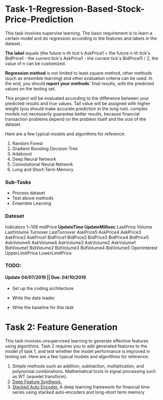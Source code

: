 # Task-1-Regression-Based-Stock-Price-Prediction
This task involves supervise learning. The basic requirement is to learn a certain model and do regression
according to the features and labels in the dataset. 

**The label** equals (the future n-th tick's AskPrice1 + the future n-th tick's BidPrice1 - the current tick's AskPrice1 - the current tick's BidPrice1) / 2, the value of n can be customized. 

**Regression method** is not limited to least square method, other methods (such as ensemble learning) and other evaluation criteria can be used. In the end, you should **report your methods**' final results, with the predicted values on the testing set.

This project will be evaluated according to the difference between your predicted results and true values. Tail value will be assigned with higher weight (you should make accurate prediction in the long run). complex models not necessarily guarantee better results, because financial transaction problems depend on the problem itself and the size of the dataset.

Here are a few typical models and algorithms for reference:

1. Random Forest
2. Gradient Boosting Decision Tree
3. Adaboost
4. Deep Neural Network
5. Convolutional Neural Network
6. Long and Short-Term Memory 

### Sub-Tasks

- Process dataset
- Test above methods
- Ensemble Learning

### Dateset

indicators 1~108	midPrice	**UpdateTime	UpdateMillisec**	LastPrice	Volume	LastVolume	Turnover	LastTurnover	AskPrice5	AskPrice4	AskPrice3	AskPrice2	AskPrice1	BidPrice1	BidPrice2	BidPrice3	BidPrice4	BidPrice5	AskVolume5	AskVolume4	AskVolume3	AskVolume2	AskVolume1	BidVolume1	BidVolume2	BidVolume3	BidVolume4	BidVolume5	OpenInterest	UpperLimitPrice	LowerLimitPrice

### TODO:

#### Update 04/07/2019 || Due: 04/10/2019

- Set up the coding architecture

- Write the data loader
- Write the baseline for this task

# Task 2: Feature Generation

This task involves unsupervised learning to generate effective features using algorithms. Task 2 requires you to add generated features to the model of task 1, and test whether the model performance is improved in testing set.
Here are a few typical models and algorithms for reference:

1. Simple methods such as addition, subtraction, multiplication, and polynomial combinations.
  Mathematical tools in signal processing such as WT (wavelet transform).
2. [Deep Feature Synthesis.](https://www.featuretools.com/)
3. [Stacked Auto Encoder.](https://journals.plos.org/plosone/article?id=10.1371/journal.pone.0180944) A deep learning framework for financial time series using stacked auto-encoders
  and long-short term memory 